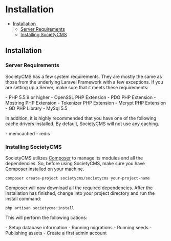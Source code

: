 # Installation

- [Installation](#installation)
    - [Server Requirements](#server-requirements)
    - [Installing SocietyCMS](#installing-societycms)

<a name="installation"></a>
## Installation

<a name="server-requirements"></a>
### Server Requirements

SocietyCMS has a few system requirements. They are mostly the same as those from the underlying Laravel Framework with a few exceptions.
If you are setting up a Server, make sure that it meets these requirements:

<div class="content-list" markdown="1">
- PHP 5.5.9 or higher
- OpenSSL PHP Extension
- PDO PHP Extension
- Mbstring PHP Extension
- Tokenizer PHP Extension
- Mcrypt PHP Extension
- GD PHP Library
- MySql 5.5
</div>

In addition, it is highly recommended that you have one of the following cache drivers installed. By default, SocietyCMS will not use any caching.
<div class="content-list" markdown="1">
- memcached
- redis
</div>

<a name="installing-societycms"></a>
### Installing SocietyCMS

SocietyCMS utilizes [Composer](http://getcomposer.org) to manage its modules and all the dependencies. So, before using SocietyCMS, make sure you have Composer installed on your machine.

    composer create-project societycms/societycms your-project-name

Composer will now download all the required dependencies. After the installation has finished, change into your project directory and run the install command:

    php artisan societycms:install

This will perform the following cations:
<div class="content-list" markdown="1">
- Setup database information
- Running migrations
- Running seeds
- Publishing assets
- Create a first admin account
</div>
